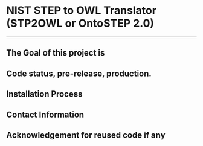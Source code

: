 # NIST STEP to OWL Translator (STP2OWL or OntoSTEP 2.0)
---
## The Goal of this project is

## Code status, pre-release, production.

## Installation Process

## Contact Information

## Acknowledgement for reused code if any


